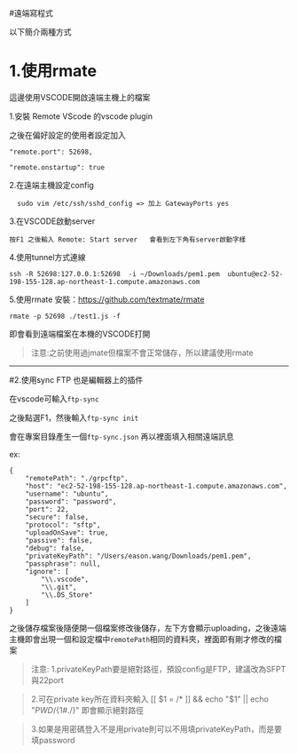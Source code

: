 #遠端寫程式

以下簡介兩種方式

# 1.使用rmate

這邊使用VSCODE開啟遠端主機上的檔案


1.安裝 Remote VScode 的vscode plugin


之後在偏好設定的使用者設定加入

```
"remote.port": 52698,

"remote.onstartup": true
```

2.在遠端主機設定config  
```
  sudo vim /etc/ssh/sshd_config => 加上 GatewayPorts yes
```
3.在VSCODE啟動server
```
按F1 之後輸入 Remote: Start server   會看到左下角有server啟動字樣
```


4.使用tunnel方式連線 

```
ssh -R 52698:127.0.0.1:52698  -i ~/Downloads/pem1.pem  ubuntu@ec2-52-198-155-128.ap-northeast-1.compute.amazonaws.com
```

5.使用rmate   安裝：https://github.com/textmate/rmate

```
rmate -p 52698 ./test1.js -f
```

即會看到遠端檔案在本機的VSCODE打開


>注意:之前使用過jmate但檔案不會正常儲存，所以建議使用rmate

----

#2.使用sync FTP
也是編輯器上的插件

在vscode可輸入`ftp-sync`

之後點選F1，然後輸入`ftp-sync init`

會在專案目錄產生一個`ftp-sync.json` 再以裡面填入相關遠端訊息

ex:

```
{
    "remotePath": "./grpcftp",
    "host": "ec2-52-198-155-128.ap-northeast-1.compute.amazonaws.com",
    "username": "ubuntu",
    "password": "password",
    "port": 22,
    "secure": false,
    "protocol": "sftp",
    "uploadOnSave": true,
    "passive": false,
    "debug": false,
    "privateKeyPath": "/Users/eason.wang/Downloads/pem1.pem",
    "passphrase": null,
    "ignore": [
        "\\.vscode",
        "\\.git",
        "\\.DS_Store"
    ]
}
```

之後儲存檔案後隨便開一個檔案修改後儲存，左下方會顯示uploading，之後遠端主機即會出現一個和設定檔中`remotePath`相同的資料夾，裡面即有剛才修改的檔案

>注意:
1.privateKeyPath要是絕對路徑，預設config是FTP，建議改為SFPT與22port

>2.可在private key所在資料夾輸入 [[ $1 = /* ]] && echo "$1" || echo "$PWD/${1#./}" 即會顯示絕對路徑

>3.如果是用密碼登入不是用private則可以不用填privateKeyPath，而是要填password